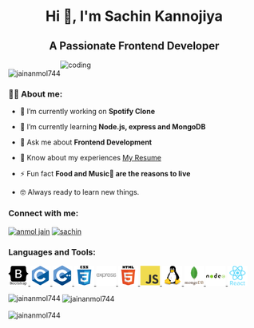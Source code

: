 <h1 align="center">Hi 👋, I'm Sachin Kannojiya</h1>

<h2 align="center">A Passionate Frontend Developer</h2>

<img align="right" alt="coding" width="400" src="https://user-images.githubusercontent.com/55389276/140866485-8fb1c876-9a8f-4d6a-98dc-08c4981eaf70.gif">
<p align="left"> <img src="https://komarev.com/ghpvc/?username=jainanmol744&label=Profile%20views&color=0e75b6&style=flat" alt="jainanmol744" /> </p>

<h3 align="left">💁‍♂️ About me: </h3>


- 🔭 I’m currently working on **Spotify Clone**

- 🌱 I’m currently learning **Node.js, express and MongoDB**

- 💬 Ask me about **Frontend Development**

- 📄 Know about my experiences <a href ="https://drive.google.com/file/d/1sgbjrEU8Np_Y_6TOVFuIUwGFKxegfb36/view?usp=share_link">My Resume</a>

- ⚡ Fun fact **Food and Music🎵 are the reasons to live**

- 🤓 Always ready to learn new things.

<h3 align="left">Connect with me:</h3>
<p align="left">
<a href="https://www.linkedin.com/in/sachinkannojiya/" target="blank"><img align="center" src="https://raw.githubusercontent.com/rahuldkjain/github-profile-readme-generator/master/src/images/icons/Social/linked-in-alt.svg" alt="anmol jain" height="30" width="40" /></a>
<a href="https://auth.geeksforgeeks.org/user/sachinkanndkuu/" target="blank"><img align="center" src="https://cdn.jsdelivr.net/npm/simple-icons@3.1.0/icons/geeksforgeeks.svg" alt="sachin" height="30" width="40" /></a>
</p>

<h3 align="left">Languages and Tools:</h3>
<p align="left"> <a href="https://getbootstrap.com" target="_blank" rel="noreferrer"> <img src="https://raw.githubusercontent.com/devicons/devicon/master/icons/bootstrap/bootstrap-plain-wordmark.svg" alt="bootstrap" width="40" height="40"/> </a> <a href="https://www.cprogramming.com/" target="_blank" rel="noreferrer"> <img src="https://raw.githubusercontent.com/devicons/devicon/master/icons/c/c-original.svg" alt="c" width="40" height="40"/> </a> <a href="https://www.w3schools.com/cpp/" target="_blank" rel="noreferrer"> <img src="https://raw.githubusercontent.com/devicons/devicon/master/icons/cplusplus/cplusplus-original.svg" alt="cplusplus" width="40" height="40"/> </a> <a href="https://www.w3schools.com/css/" target="_blank" rel="noreferrer"> <img src="https://raw.githubusercontent.com/devicons/devicon/master/icons/css3/css3-original-wordmark.svg" alt="css3" width="40" height="40"/> </a> <a href="https://expressjs.com" target="_blank" rel="noreferrer"> <img src="https://raw.githubusercontent.com/devicons/devicon/master/icons/express/express-original-wordmark.svg" alt="express" width="40" height="40"/> </a> <a href="https://www.w3.org/html/" target="_blank" rel="noreferrer"> <img src="https://raw.githubusercontent.com/devicons/devicon/master/icons/html5/html5-original-wordmark.svg" alt="html5" width="40" height="40"/> </a> <a href="https://developer.mozilla.org/en-US/docs/Web/JavaScript" target="_blank" rel="noreferrer"> <img src="https://raw.githubusercontent.com/devicons/devicon/master/icons/javascript/javascript-original.svg" alt="javascript" width="40" height="40"/> </a> <a href="https://www.linux.org/" target="_blank" rel="noreferrer"> <img src="https://raw.githubusercontent.com/devicons/devicon/master/icons/linux/linux-original.svg" alt="linux" width="40" height="40"/> </a> <a href="https://www.mongodb.com/" target="_blank" rel="noreferrer"> <img src="https://raw.githubusercontent.com/devicons/devicon/master/icons/mongodb/mongodb-original-wordmark.svg" alt="mongodb" width="40" height="40"/> </a> <a href="https://nodejs.org" target="_blank" rel="noreferrer"> <img src="https://raw.githubusercontent.com/devicons/devicon/master/icons/nodejs/nodejs-original-wordmark.svg" alt="nodejs" width="40" height="40"/> </a> <a href="https://reactjs.org/" target="_blank" rel="noreferrer"> <img src="https://raw.githubusercontent.com/devicons/devicon/master/icons/react/react-original-wordmark.svg" alt="react" width="40" height="40"/> </a> </p>

<p><img align="left" src="https://github-readme-stats.vercel.app/api/top-langs?username=jainanmol744&show_icons=true&locale=en&layout=compact" alt="jainanmol744" /></p>

<p>&nbsp;<img align="center" src="https://github-readme-stats.vercel.app/api?username=jainanmol744&show_icons=true&locale=en" alt="jainanmol744" /></p>

<p><img align="center" src="https://github-readme-streak-stats.herokuapp.com/?user=jainanmol744&" alt="jainanmol744" /></p>

